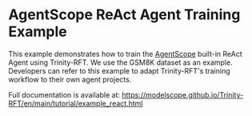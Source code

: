 # AgentScope ReAct Agent Training Example

This example demonstrates how to train the [AgentScope](https://github.com/agentscope-ai/agentscope) built-in ReAct Agent using Trinity-RFT. We use the GSM8K dataset as an example. Developers can refer to this example to adapt Trinity-RFT's training workflow to their own agent projects.

Full documentation is available at: https://modelscope.github.io/Trinity-RFT/en/main/tutorial/example_react.html
